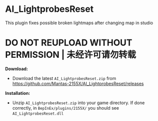 # AI_LightprobesReset

This plugin fixes possible broken lightmaps after changing map in studio

# DO NOT REUPLOAD WITHOUT PERMISSION | 未经许可请勿转载

**Download:**  
* Download the latest `AI_LightprobesReset.zip` from https://github.com/Mantas-2155X/AI_LightprobesReset/releases  

**Installation:**  
* Unzip `AI_LightprobesReset.zip` into your game directory. If done correctly, in `BepInEx/plugins/2155X/` you should see `AI_LightprobesReset.dll`  
